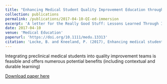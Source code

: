 ```yaml
---
title: "Enhancing Medical Student Quality Improvement Education through Immersion"
collection: publications
permalink: /publications/2017-04-10-QI-ed-immersion
excerpt: 'A letter for the Really Good Stuff: Lessons Learned Through Innovation In Medical Education column in Academic Medicine deconstructing our experience with preclinical medical student quality improvement curriculum'
date: 2017-04-10
venue: 'Medical Education'
paperurl: 'https://doi.org/10.1111/medu.13313'
citation: 'Locke, B. and Kneeland, P. (2017), Enhancing medical student quality improvement education through immersion. Med Educ, 51: 549-550.'
---
```

Integrating preclinical medical students into quality improvement teams is feasible and offers numerous potential benefits (including contextual and durable learning)

[Download paper here](https://doi.org/10.1111/medu.13313)
